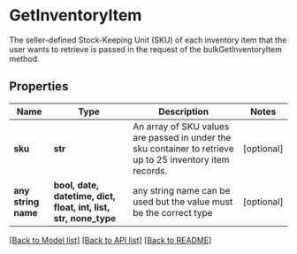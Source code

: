 # GetInventoryItem

The seller-defined Stock-Keeping Unit (SKU) of each inventory item that the user wants to retrieve is passed in the request of the bulkGetInventoryItem method.

## Properties
Name | Type | Description | Notes
------------ | ------------- | ------------- | -------------
**sku** | **str** | An array of SKU values are passed in under the sku container to retrieve up to 25 inventory item records. | [optional] 
**any string name** | **bool, date, datetime, dict, float, int, list, str, none_type** | any string name can be used but the value must be the correct type | [optional]

[[Back to Model list]](../README.md#documentation-for-models) [[Back to API list]](../README.md#documentation-for-api-endpoints) [[Back to README]](../README.md)


